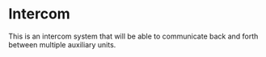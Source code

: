 # Intercom
This is an intercom system that will be able to communicate back and forth between multiple auxiliary units.
